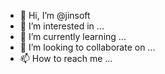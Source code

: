 - 👋 Hi, I’m @jinsoft
- 👀 I’m interested in ...
- 🌱 I’m currently learning ...
- 💞️ I’m looking to collaborate on ...
- 📫 How to reach me ...

<!---
jinsoft/jinsoft is a ✨ special ✨ repository because its `README.md` (this file) appears on your GitHub profile.
You can click the Preview link to take a look at your changes.
--->
